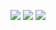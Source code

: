 <p align="center">
  <img src="Data-Structures/Images/Linked List 1.jpeg">
  <img src="Data-Structures/Images/Linked List 2.jpeg">
  <img src="Data-Structures/Images/Linked List 3.jpeg">
<p align="center">
